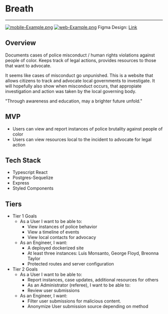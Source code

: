 # Breath
---
[![mobile-Example.png](https://i.postimg.cc/NfBjCdH8/mobile-Example.png)](https://postimg.cc/Bt73XcNt)
[![web-Example.png](https://i.postimg.cc/dtpStxjr/web-Example.png)](https://postimg.cc/cr7cFTjL)
Figma Design: [Link](https://www.figma.com/file/CfhPAHJywM5J8iAPk4k0ph/wireframe-and-mockup)


## Overview

Documents cases of police misconduct / human rights violations against people of color. Keeps track of legal actions, provides resources to those that want to advocate.

It seems like cases of misconduct go unpunished. This is a website that allows citizens to track and advocate local governments to investigate. It will hopefully also show when misconduct occurs, that appropiate investigation and action was taken by the local governing body.

"Through awareness and education, may a brighter future unfold."

## MVP

* Users can view and report instances of police brutality against people of color
* Users can view resources local to the incident to advocate for legal action

## Tech Stack

* Typescript React
* Postgres-Sequelize
* Express
* Styled Components


## Tiers

* Tier 1 Goals
   * As a User I want to be able to:
      * View instances of police behavior
      * View a timeline of events
      * View local contacts for advocacy
   * As an Engineer, I want:
      * A deployed dockerized site
      * At least three instances: Luis Monsanto, George Floyd, Breonna Taylor
      * Protected routes and server configuration
* Tier 2 Goals
  * As a User I want to be able to:
    * Report instances, case updates, additional resources for others
    * As an Administrator (referee), I want to be able to:
    * Review user submissions
  * As an Engineer, I want:
    * Filter user submissions for malicious content.
    * Anonymize User submission source depending on method
